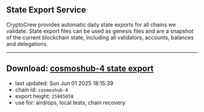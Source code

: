 ## State Export Service
CryptoCrew provides automatic daily state exports for all chains we validate. State export files can be used as genesis files and are a snapshot of the current blockchain state, including all validators, accounts, balances and delegations.

---
**Download: [cosmoshub-4 state export](https://dl-eu2.ccvalidators.com/SERVICE/cosmoshub/cosmoshub-4_export_25985058.json)**
---

- last updated: Sun Jun 01 2025 18:15:39
- chain id: `cosmoshub-4`
- export height: `25985058`
- use for: airdrops, local tests, chain recovery
